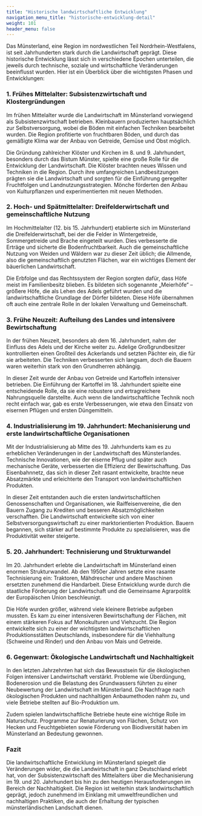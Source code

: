 ```yaml
---
title: "Historische landwirtschaftliche Entwicklung"
navigation_menu_title: "historische-entwicklung-detail"
weight: 101
header_menu: false
---
```


Das Münsterland, eine Region im nordwestlichen Teil Nordrhein-Westfalens, ist seit Jahrhunderten stark durch die Landwirtschaft geprägt. Diese historische Entwicklung lässt sich in verschiedene Epochen unterteilen, die jeweils durch technische, soziale und wirtschaftliche Veränderungen beeinflusst wurden. Hier ist ein Überblick über die wichtigsten Phasen und Entwicklungen:

### 1. Frühes Mittelalter: Subsistenzwirtschaft und Klostergründungen
Im frühen Mittelalter wurde die Landwirtschaft im Münsterland vorwiegend als Subsistenzwirtschaft betrieben. Kleinbauern produzierten hauptsächlich zur Selbstversorgung, wobei die Böden mit einfachen Techniken bearbeitet wurden. Die Region profitierte von fruchtbaren Böden, und durch das gemäßigte Klima war der Anbau von Getreide, Gemüse und Obst möglich.

Die Gründung zahlreicher Klöster und Kirchen im 8. und 9. Jahrhundert, besonders durch das Bistum Münster, spielte eine große Rolle für die Entwicklung der Landwirtschaft. Die Klöster brachten neues Wissen und Techniken in die Region. Durch ihre umfangreichen Landbesitzungen prägten sie die Landwirtschaft und sorgten für die Einführung geregelter Fruchtfolgen und Landnutzungsstrategien. Mönche förderten den Anbau von Kulturpflanzen und experimentierten mit neuen Methoden.

### 2. Hoch- und Spätmittelalter: Dreifelderwirtschaft und gemeinschaftliche Nutzung
Im Hochmittelalter (12. bis 15. Jahrhundert) etablierte sich im Münsterland die Dreifelderwirtschaft, bei der die Felder in Wintergetreide, Sommergetreide und Brache eingeteilt wurden. Dies verbesserte die Erträge und sicherte die Bodenfruchtbarkeit. Auch die gemeinschaftliche Nutzung von Weiden und Wäldern war zu dieser Zeit üblich; die Allmende, also die gemeinschaftlich genutzten Flächen, war ein wichtiges Element der bäuerlichen Landwirtschaft.

Die Erbfolge und das Rechtssystem der Region sorgten dafür, dass Höfe meist im Familienbesitz blieben. Es bildeten sich sogenannte „Meierhöfe“ – größere Höfe, die als Lehen des Adels geführt wurden und die landwirtschaftliche Grundlage der Dörfer bildeten. Diese Höfe übernahmen oft auch eine zentrale Rolle in der lokalen Verwaltung und Gemeinschaft.

### 3. Frühe Neuzeit: Aufteilung des Landes und intensivere Bewirtschaftung
In der frühen Neuzeit, besonders ab dem 16. Jahrhundert, nahm der Einfluss des Adels und der Kirche weiter zu. Adelige Großgrundbesitzer kontrollierten einen Großteil des Ackerlands und setzten Pächter ein, die für sie arbeiteten. Die Techniken verbesserten sich langsam, doch die Bauern waren weiterhin stark von den Grundherren abhängig.

In dieser Zeit wurde der Anbau von Getreide und Kartoffeln intensiver betrieben. Die Einführung der Kartoffel im 18. Jahrhundert spielte eine entscheidende Rolle, da sie eine robustere und ertragreichere Nahrungsquelle darstellte. Auch wenn die landwirtschaftliche Technik noch recht einfach war, gab es erste Verbesserungen, wie etwa den Einsatz von eisernen Pflügen und ersten Düngemitteln.

### 4. Industrialisierung im 19. Jahrhundert: Mechanisierung und erste landwirtschaftliche Organisationen
Mit der Industrialisierung ab Mitte des 19. Jahrhunderts kam es zu erheblichen Veränderungen in der Landwirtschaft des Münsterlandes. Technische Innovationen, wie der eiserne Pflug und später auch mechanische Geräte, verbesserten die Effizienz der Bewirtschaftung. Das Eisenbahnnetz, das sich in dieser Zeit rasant entwickelte, brachte neue Absatzmärkte und erleichterte den Transport von landwirtschaftlichen Produkten.

In dieser Zeit entstanden auch die ersten landwirtschaftlichen Genossenschaften und Organisationen, wie Raiffeisenvereine, die den Bauern Zugang zu Krediten und besseren Absatzmöglichkeiten verschafften. Die Landwirtschaft entwickelte sich von einer Selbstversorgungswirtschaft zu einer marktorientierten Produktion. Bauern begannen, sich stärker auf bestimmte Produkte zu spezialisieren, was die Produktivität weiter steigerte.

### 5. 20. Jahrhundert: Technisierung und Strukturwandel
Im 20. Jahrhundert erlebte die Landwirtschaft im Münsterland einen enormen Strukturwandel. Ab den 1950er Jahren setzte eine rasante Technisierung ein: Traktoren, Mähdrescher und andere Maschinen ersetzten zunehmend die Handarbeit. Diese Entwicklung wurde durch die staatliche Förderung der Landwirtschaft und die Gemeinsame Agrarpolitik der Europäischen Union beschleunigt.

Die Höfe wurden größer, während viele kleinere Betriebe aufgeben mussten. Es kam zu einer intensiveren Bewirtschaftung der Flächen, mit einem stärkeren Fokus auf Monokulturen und Viehzucht. Die Region entwickelte sich zu einer der wichtigsten landwirtschaftlichen Produktionsstätten Deutschlands, insbesondere für die Viehhaltung (Schweine und Rinder) und den Anbau von Mais und Getreide.

### 6. Gegenwart: Ökologische Landwirtschaft und Nachhaltigkeit
In den letzten Jahrzehnten hat sich das Bewusstsein für die ökologischen Folgen intensiver Landwirtschaft verstärkt. Probleme wie Überdüngung, Bodenerosion und die Belastung des Grundwassers führten zu einer Neubewertung der Landwirtschaft im Münsterland. Die Nachfrage nach ökologischen Produkten und nachhaltigen Anbaumethoden nahm zu, und viele Betriebe stellten auf Bio-Produktion um.

Zudem spielen landwirtschaftliche Betriebe heute eine wichtige Rolle im Naturschutz. Programme zur Renaturierung von Flächen, Schutz von Hecken und Feuchtgebieten sowie Förderung von Biodiversität haben im Münsterland an Bedeutung gewonnen.

### Fazit
Die landwirtschaftliche Entwicklung im Münsterland spiegelt die Veränderungen wider, die die Landwirtschaft in ganz Deutschland erlebt hat, von der Subsistenzwirtschaft des Mittelalters über die Mechanisierung im 19. und 20. Jahrhundert bis hin zu den heutigen Herausforderungen im Bereich der Nachhaltigkeit. Die Region ist weiterhin stark landwirtschaftlich geprägt, jedoch zunehmend im Einklang mit umweltfreundlichen und nachhaltigen Praktiken, die auch der Erhaltung der typischen münsterländischen Landschaft dienen.